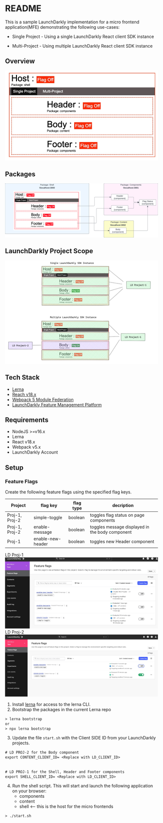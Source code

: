 # README
This is a sample LaunchDarkly implementation for a micro frontend application(MFE) demonstrating the following use-cases:
* Single Project -  Using a single LaunchDarkly React client SDK instance

* Multi-Project - Using multiple LaunchDarkly React client SDK instance

## Overview
![](./img/overview.jpg)

## Packages
![](./img/packages.jpg)

## LaunchDarkly Project Scope
![](./img/ld-projects.jpg)

## Tech Stack
* [Lerna](https://www.npmjs.com/package/lerna)
* [Reach v18.x](https://react.dev/blog/2022/03/29/react-v18)
* [Webpack 5 Module Federation](https://module-federation.github.io/)
* [LaunchDarkly Feature Management Platform](https://launchdarkly.com/)

## Requirements
* NodeJS  >=v16.x
* Lerna
* React v18.x
* Webpack v5.x
* LaunchDarkly Account


## Setup
### Feature Flags
Create the following feature flags using the specified flag keys.

| Project | flag key | flag type | decription|
|---|---|---|---|
|Proj-1, Proj-2|simple-toggle| boolean|toggles flag status on page components|
|Proj-1, Proj-2|enable-message| boolean|toggles message displayed in the body component|
|Proj-1|enable-new-header| boolean|toggles new Header component|

LD Proj-1
![Proj1](img/ldFlagDashboard1.jpg)
LD Proj-2
![Proj2](img/ldFlagDashboard2.jpg)


>
1. Install [lerna](https://www.npmjs.com/package/lerna) for access to the lerna CLI.
2. Bootstrap the packages in the current Lerna repo

```
> lerna bootstrap 
or 
> npx lerna bootstrap
```

3. Update the file `start.sh` with the Client SIDE ID  from your LaunchDarkly projects.
   
 ```
# LD PROJ-2 for the Body component
export CONTENT_CLIENT_ID= <Replace with LD_CLIENT_ID>


# LD PROJ-1 for the Shell, Header and Footer components
export SHELL_CLIENT_ID= <Replace with LD_CLIENT_ID>

```

4. Run the shell script. This will start and launch the following application on your browser:
   * components
   * content
   * shell <-- this is the host for the micro frontends
   
```
> ./start.sh
```

